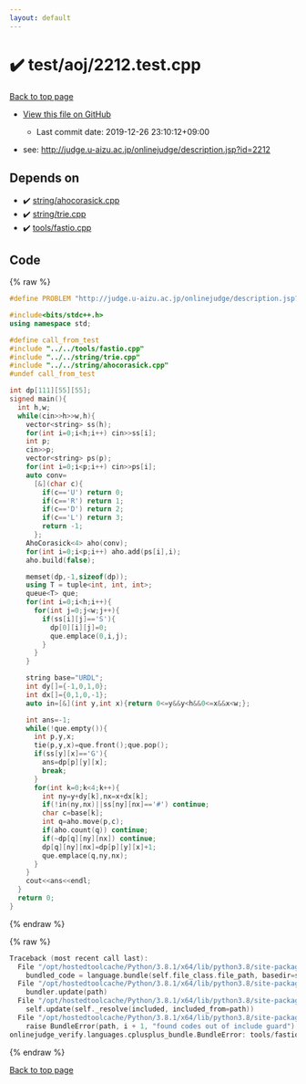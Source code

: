 ```yaml
---
layout: default
---
```


<!-- mathjax config similar to math.stackexchange -->
<script type="text/javascript" async
  src="https://cdnjs.cloudflare.com/ajax/libs/mathjax/2.7.5/MathJax.js?config=TeX-MML-AM_CHTML">
</script>
<script type="text/x-mathjax-config">
  MathJax.Hub.Config({
    TeX: { equationNumbers: { autoNumber: "AMS" }},
    tex2jax: {
      inlineMath: [ ['$','$'] ],
      processEscapes: true
    },
    "HTML-CSS": { matchFontHeight: false },
    displayAlign: "left",
    displayIndent: "2em"
  });
</script>

<script type="text/javascript" src="https://cdnjs.cloudflare.com/ajax/libs/jquery/3.4.1/jquery.min.js"></script>
<script src="https://cdn.jsdelivr.net/npm/jquery-balloon-js@1.1.2/jquery.balloon.min.js" integrity="sha256-ZEYs9VrgAeNuPvs15E39OsyOJaIkXEEt10fzxJ20+2I=" crossorigin="anonymous"></script>
<script type="text/javascript" src="../../../assets/js/copy-button.js"></script>
<link rel="stylesheet" href="../../../assets/css/copy-button.css" />


# :heavy_check_mark: test/aoj/2212.test.cpp

<a href="../../../index.html">Back to top page</a>

* <a href="{{ site.github.repository_url }}/blob/master/test/aoj/2212.test.cpp">View this file on GitHub</a>
    - Last commit date: 2019-12-26 23:10:12+09:00


* see: <a href="http://judge.u-aizu.ac.jp/onlinejudge/description.jsp?id=2212">http://judge.u-aizu.ac.jp/onlinejudge/description.jsp?id=2212</a>


## Depends on

* :heavy_check_mark: <a href="../../../library/string/ahocorasick.cpp.html">string/ahocorasick.cpp</a>
* :heavy_check_mark: <a href="../../../library/string/trie.cpp.html">string/trie.cpp</a>
* :heavy_check_mark: <a href="../../../library/tools/fastio.cpp.html">tools/fastio.cpp</a>


## Code

<a id="unbundled"></a>
{% raw %}
```cpp
#define PROBLEM "http://judge.u-aizu.ac.jp/onlinejudge/description.jsp?id=2212"

#include<bits/stdc++.h>
using namespace std;

#define call_from_test
#include "../../tools/fastio.cpp"
#include "../../string/trie.cpp"
#include "../../string/ahocorasick.cpp"
#undef call_from_test

int dp[111][55][55];
signed main(){
  int h,w;
  while(cin>>h>>w,h){
    vector<string> ss(h);
    for(int i=0;i<h;i++) cin>>ss[i];
    int p;
    cin>>p;
    vector<string> ps(p);
    for(int i=0;i<p;i++) cin>>ps[i];
    auto conv=
      [&](char c){
        if(c=='U') return 0;
        if(c=='R') return 1;
        if(c=='D') return 2;
        if(c=='L') return 3;
        return -1;
      };
    AhoCorasick<4> aho(conv);
    for(int i=0;i<p;i++) aho.add(ps[i],i);
    aho.build(false);

    memset(dp,-1,sizeof(dp));
    using T = tuple<int, int, int>;
    queue<T> que;
    for(int i=0;i<h;i++){
      for(int j=0;j<w;j++){
        if(ss[i][j]=='S'){
          dp[0][i][j]=0;
          que.emplace(0,i,j);
        }
      }
    }

    string base="URDL";
    int dy[]={-1,0,1,0};
    int dx[]={0,1,0,-1};
    auto in=[&](int y,int x){return 0<=y&&y<h&&0<=x&&x<w;};

    int ans=-1;
    while(!que.empty()){
      int p,y,x;
      tie(p,y,x)=que.front();que.pop();
      if(ss[y][x]=='G'){
        ans=dp[p][y][x];
        break;
      }
      for(int k=0;k<4;k++){
        int ny=y+dy[k],nx=x+dx[k];
        if(!in(ny,nx)||ss[ny][nx]=='#') continue;
        char c=base[k];
        int q=aho.move(p,c);
        if(aho.count(q)) continue;
        if(~dp[q][ny][nx]) continue;
        dp[q][ny][nx]=dp[p][y][x]+1;
        que.emplace(q,ny,nx);
      }
    }
    cout<<ans<<endl;
  }
  return 0;
}

```
{% endraw %}

<a id="bundled"></a>
{% raw %}
```cpp
Traceback (most recent call last):
  File "/opt/hostedtoolcache/Python/3.8.1/x64/lib/python3.8/site-packages/onlinejudge_verify/docs.py", line 343, in write_contents
    bundled_code = language.bundle(self.file_class.file_path, basedir=self.cpp_source_path)
  File "/opt/hostedtoolcache/Python/3.8.1/x64/lib/python3.8/site-packages/onlinejudge_verify/languages/cplusplus.py", line 63, in bundle
    bundler.update(path)
  File "/opt/hostedtoolcache/Python/3.8.1/x64/lib/python3.8/site-packages/onlinejudge_verify/languages/cplusplus_bundle.py", line 182, in update
    self.update(self._resolve(included, included_from=path))
  File "/opt/hostedtoolcache/Python/3.8.1/x64/lib/python3.8/site-packages/onlinejudge_verify/languages/cplusplus_bundle.py", line 151, in update
    raise BundleError(path, i + 1, "found codes out of include guard")
onlinejudge_verify.languages.cplusplus_bundle.BundleError: tools/fastio.cpp: line 5: found codes out of include guard

```
{% endraw %}

<a href="../../../index.html">Back to top page</a>

